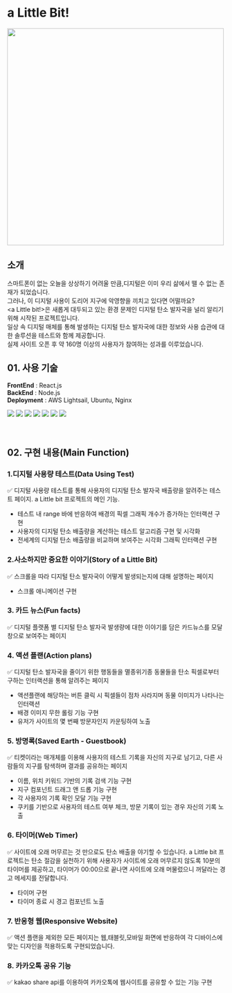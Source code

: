 # a Little Bit!
<img src="https://user-images.githubusercontent.com/65384154/144169812-5be01c47-d854-4642-8d4c-ce395c6cd0f6.png" style="width:500px"/>

## 소개
스마트폰이 없는 오늘을 상상하기 어려울 만큼,디지털은 이미 우리 삶에서 뗄 수 없는 존재가 되었습니다.<br>
그러나, 이 디지털 사용이 도리어 지구에 악영향을 끼치고 있다면 어떨까요?<br>
<a Little bit!>은 새롭게 대두되고 있는 환경 문제인 디지털 탄소 발자국을 널리 알리기 위해 시작된 프로젝트입니다.<br>
일상 속 디지털 매체를 통해 발생하는 디지털 탄소 발자국에 대한 정보와 사용 습관에 대한 솔루션을 테스트와 함께 제공합니다.<br>
실제 사이트 오픈 후 약 160명 이상의 사용자가 참여하는 성과를 이루었습니다.<br>

## 01. 사용 기술
<b>FrontEnd</b> : React.js<br>
<b>BackEnd</b> : Node.js<br>
<b>Deployment</b> : AWS Lightsail, Ubuntu, Nginx<br>
<div><img src="https://img.shields.io/badge/REACT-61DAFB?style=flat-square&logo=REACT&logoColor=white">&nbsp;<img src="https://img.shields.io/badge/Javascript-F7DF1E?style=flat-square&logo=JAVASCRIPT&logoColor=white"/>&nbsp;<img src="https://img.shields.io/badge/Node.js-339933?style=flat-square&logo=Node.js&logoColor=white">&nbsp;<img src="https://img.shields.io/badge/MongoDB-47A248?style=flat-square&logo=MongoDB&logoColor=white">&nbsp;<img src="https://img.shields.io/badge/AWS-232F3E?style=flat-square&logo=AmazonAWS&logoColor=white"/>&nbsp;<img src="https://img.shields.io/badge/Ubuntu-E95420?style=flat-square&logo=Ubuntu&logoColor=white"/>&nbsp;<img src="https://img.shields.io/badge/NGINX-009639?style=flat-square&logo=NGINX&logoColor=white"/></div>
<br>

<br>

## 02. 구현 내용(Main Function)

### 1.디지털 사용량 테스트(Data Using Test)
✅ 디지털 사용량 테스트를 통해 사용자의 디지털 탄소 발자국 배출량을 알려주는 테스트 페이지. a Little bit 프로젝트의 메인 기능.
- 테스트 내 range 바에 반응하여 배경의 픽셀 그래픽 개수가 증가하는 인터랙션 구현
- 사용자의 디지털 탄소 배출량을 계산하는 테스트 알고리즘 구현 및 시각화
- 전세계의 디지털 탄소 배출량을 비교하며 보여주는 시각화 그래픽 인터랙션 구현

### 2.사소하지만 중요한 이야기(Story of a Little Bit)
✅ 스크롤을 따라 디지털 탄소 발자국이 어떻게 발생되는지에 대해 설명하는 페이지
- 스크롤 애니메이션 구현

### 3. 카드 뉴스(Fun facts)
✅ 디지털 플랫폼 별 디지털 탄소 발자국 발생량에 대한 이야기를 담은 카드뉴스를 모달창으로 보여주는 페이지

### 4. 액션 플랜(Action plans)
✅ 디지털 탄소 발자국을 줄이기 위한 행동들을 멸종위기종 동물들을 탄소 픽셀로부터 구하는 인터랙션을 통해 알려주는 페이지
- 액션플랜에 해당하는 버튼 클릭 시 픽셀들이 점차 사라지며 동물 이미지가 나타나는 인터랙션
- 배경 이미지 무한 롤링 기능 구현
- 유저가 사이트의 몇 번째 방문자인지 카운팅하여 노출

### 5. 방명록(Saved Earth - Guestbook)
✅ 티켓이라는 매개체를 이용해 사용자의 테스트 기록을 자신의 지구로 남기고, 다른 사람들의 지구를 탐색하며 결과를 공유하는 페이지
- 이름, 위치 키워드 기반의 기록 검색 기능 구현
- 지구 컴포넌트 드래그 앤 드롭 기능 구현
- 각 사용자의 기록 확인 모달 기능 구현
- 쿠키를 기반으로 사용자의 테스트 여부 체크, 방문 기록이 있는 경우 자신의 기록 노출

### 6. 타이머(Web Timer)
✅ 사이트에 오래 머무르는 것 만으로도 탄소 배출을 야기할 수 있습니다. a Little bit 프로젝트는 탄소 절감을 실천하기 위해 사용자가 사이트에 오래 머무르지 않도록 10분의 타이머를 제공하고, 타이머가 00:00으로 끝나면 사이트에 오래 머물렀으니 꺼달라는 경고 메세지를 전달합니다.
- 타이머 구현
- 타이머 종료 시 경고 컴포넌트 노출

### 7. 반응형 웹(Responsive Website)
✅ 액션 플랜을 제외한 모든 페이지는 웹,태블릿,모바일 화면에 반응하여 각 디바이스에 맞는 디자인을 적용하도록 구현되었습니다. 

### 8. 카카오톡 공유 기능
✅ kakao share api를 이용하여 카카오톡에 웹사이트를 공유할 수 있는 기능 구현


